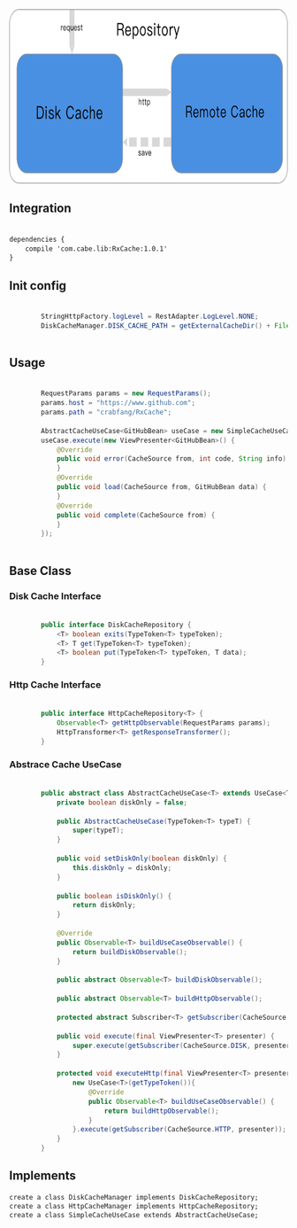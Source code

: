 <img src="./resource/Repository.png"  width="564" height="315"/>

## Integration
``` xml

dependencies {
    compile 'com.cabe.lib:RxCache:1.0.1'
}

``` 

## Init config
```java

        StringHttpFactory.logLevel = RestAdapter.LogLevel.NONE;
        DiskCacheManager.DISK_CACHE_PATH = getExternalCacheDir() + File.separator + "data";
        
```

## Usage
```java

        RequestParams params = new RequestParams();
        params.host = "https://www.github.com";
        params.path = "crabfang/RxCache";

        AbstractCacheUseCase<GitHubBean> useCase = new SimpleCacheUseCase<>(new TypeToken<GitHubBean>(){}, params);
        useCase.execute(new ViewPresenter<GitHubBean>() {
            @Override
            public void error(CacheSource from, int code, String info) {
            }
            @Override
            public void load(CacheSource from, GitHubBean data) {
            }
            @Override
            public void complete(CacheSource from) {
            }
        });
        
```

## Base Class
### Disk Cache Interface
```java

        public interface DiskCacheRepository {
            <T> boolean exits(TypeToken<T> typeToken);
            <T> T get(TypeToken<T> typeToken);
            <T> boolean put(TypeToken<T> typeToken, T data);
        }

```

### Http Cache Interface
```java

        public interface HttpCacheRepository<T> {
            Observable<T> getHttpObservable(RequestParams params);
            HttpTransformer<T> getResponseTransformer();
        }

```

### Abstrace Cache UseCase
```java

        public abstract class AbstractCacheUseCase<T> extends UseCase<T> {
            private boolean diskOnly = false;
        
            public AbstractCacheUseCase(TypeToken<T> typeT) {
                super(typeT);
            }
        
            public void setDiskOnly(boolean diskOnly) {
                this.diskOnly = diskOnly;
            }
        
            public boolean isDiskOnly() {
                return diskOnly;
            }
        
            @Override
            public Observable<T> buildUseCaseObservable() {
                return buildDiskObservable();
            }
        
            public abstract Observable<T> buildDiskObservable();
        
            public abstract Observable<T> buildHttpObservable();
        
            protected abstract Subscriber<T> getSubscriber(CacheSource from, ViewPresenter<T> presenter);
        
            public void execute(final ViewPresenter<T> presenter) {
                super.execute(getSubscriber(CacheSource.DISK, presenter));
            }
        
            protected void executeHttp(final ViewPresenter<T> presenter) {
                new UseCase<T>(getTypeToken()){
                    @Override
                    public Observable<T> buildUseCaseObservable() {
                        return buildHttpObservable();
                    }
                }.execute(getSubscriber(CacheSource.HTTP, presenter));
            }
        }
```

## Implements

    create a class DiskCacheManager implements DiskCacheRepository;
    create a class HttpCacheManager implements HttpCacheRepository;
    create a class SimpleCacheUseCase extends AbstractCacheUseCase;